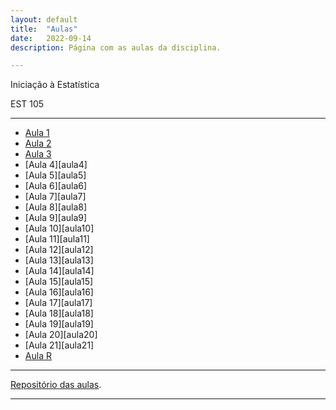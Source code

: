 ```yaml
---
layout: default
title:  "Aulas"
date:   2022-09-14
description: Página com as aulas da disciplina.

---
```


<p class="intro">Iniciação à Estatística</p>
<p class="intro">EST 105</p>


---

* [Aula 1][aula1] 
* [Aula 2][aula2]
* [Aula 3][aula3]
* [Aula 4][aula4]
* [Aula 5][aula5]
* [Aula 6][aula6]
* [Aula 7][aula7]
* [Aula 8][aula8]
* [Aula 9][aula9]
* [Aula 10][aula10]
* [Aula 11][aula11]
* [Aula 12][aula12]
* [Aula 13][aula13]
* [Aula 14][aula14]
* [Aula 15][aula15]
* [Aula 16][aula16]
* [Aula 17][aula17]
* [Aula 18][aula18]
* [Aula 19][aula19]
* [Aula 20][aula20]
* [Aula 21][aula21]
* [Aula R][aulaR]

<!--

* [Somatorios][aula2] 




* [Aula 12][aula12]
* [Aula 13][aula13]
* [Aula 14][aula14]

-->
---

[Repositório das aulas][EST105-gh].

---

[EST105-gh]:https://github.com/EST105
[aula1]:    https://raw.githack.com/EST105/EST105.github.io/master/Aulas_EST105/Aula1.pdf
[aula2]:    https://raw.githack.com/EST105/EST105.github.io/master/Aulas_EST105/Aula2.pdf
[aula3]:    https://raw.githack.com/EST105/EST105.github.io/master/Aulas_EST105/Aula3.pdf

[aulaR]:   https://raw.githack.com/EST105/EST105.github.io/master/Aulas_EST105/Curso_R/Aula1_Slidy.html

